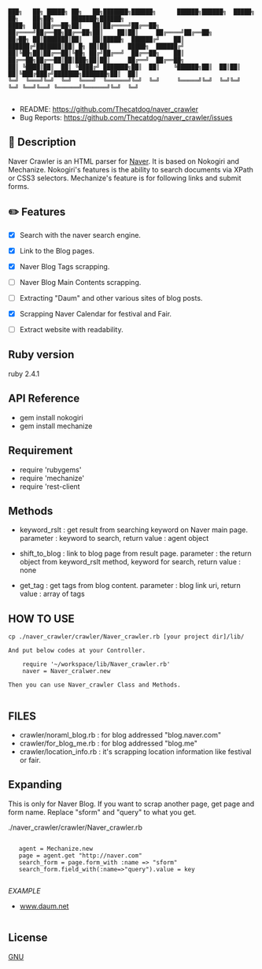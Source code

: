 
 ```

███╗   ██╗ █████╗ ██╗   ██╗███████╗██████╗      ██████╗██████╗  █████╗ ██╗    ██╗██╗     ███████╗██████╗ 
████╗  ██║██╔══██╗██║   ██║██╔════╝██╔══██╗    ██╔════╝██╔══██╗██╔══██╗██║    ██║██║     ██╔════╝██╔══██╗
██╔██╗ ██║███████║██║   ██║█████╗  ██████╔╝    ██║     ██████╔╝███████║██║ █╗ ██║██║     █████╗  ██████╔╝
██║╚██╗██║██╔══██║╚██╗ ██╔╝██╔══╝  ██╔══██╗    ██║     ██╔══██╗██╔══██║██║███╗██║██║     ██╔══╝  ██╔══██╗
██║ ╚████║██║  ██║ ╚████╔╝ ███████╗██║  ██║    ╚██████╗██║  ██║██║  ██║╚███╔███╔╝███████╗███████╗██║  ██║
╚═╝  ╚═══╝╚═╝  ╚═╝  ╚═══╝  ╚══════╝╚═╝  ╚═╝     ╚═════╝╚═╝  ╚═╝╚═╝  ╚═╝ ╚══╝╚══╝ ╚══════╝╚══════╝╚═╝  ╚═╝
                                                                                                                  
 ```
 
* README:       https://github.com/Thecatdog/naver_crawler
* Bug Reports:  https://github.com/Thecatdog/naver_crawler/issues

## :star2: Description

Naver Crawler is an HTML parser for [Naver]("http://naver.com"). It is based on Nokogiri and Mechanize.
Nokogiri's features is the ability to search documents via XPath or CSS3 selectors. 
Mechanize's feature is for following links and submit forms.


## :pencil2: Features

- [x] Search with the naver search engine.
- [x] Link to the Blog pages.
- [x] Naver Blog Tags scrapping.
- [ ] Naver Blog Main Contents scrapping.
- [ ] Extracting "Daum" and other various sites of blog posts.
- [x] Scrapping Naver Calendar for festival and Fair.
- [ ] Extract website with readability.


## Ruby version 

ruby 2.4.1

## API Reference

* gem install nokogiri
* gem install mechanize

## Requirement

* require 'rubygems'
* require 'mechanize'
* require 'rest-client

## Methods
 
* keyword_rslt : get result from searching keyword on Naver main page.
		 parameter : keyword to search,
		 return value : agent object
                
* shift_to_blog : link to blog page from result page.
                  parameter : the return object from keyword_rslt method, keyword for search,
                  return value : none        
                  
* get_tag : get tags from blog content.
            parameter : blog link uri,
            return value : array of tags

## HOW TO USE

```
cp ./naver_crawler/crawler/Naver_crawler.rb [your project dir]/lib/

And put below codes at your Controller.

	require '~/workspace/lib/Naver_crawler.rb'
	naver = Naver_cralwer.new

Then you can use Naver_crawler Class and Methods.


```

## FILES

* crawler/noraml_blog.rb : for blog addressed "blog.naver.com"
* crawler/for_blog_me.rb : for blog addressed "blog.me"
* crawler/location_info.rb : it's scrapping location information like festival or fair.


## Expanding

This is only for Naver Blog.
If you want to scrap another page, get page and form name.
Replace "sform" and "query" to what you get.

./naver_crawler/crawler/Naver_crawler.rb
```
   
   agent = Mechanize.new
   page = agent.get "http://naver.com"
   search_form = page.form_with :name => "sform"
   search_form.field_with(:name=>"query").value = key
   
```

_EXAMPLE_
* www.daum.net

[](https://github.com/Thecatdog/naver_crawler/document_files/docuement1.png)
[](https://github.com/Thecatdog/naver_crawler/document_files/docuement2.png)

```

```


## License

[GNU](https://github.com/Thecatdog/naver_crawler/blob/master/LICENSE)
